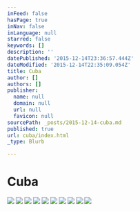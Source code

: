 ```yaml
---
inFeed: false
hasPage: true
inNav: false
inLanguage: null
starred: false
keywords: []
description: ''
datePublished: '2015-12-14T23:36:57.444Z'
dateModified: '2015-12-14T22:35:09.054Z'
title: Cuba
author: []
authors: []
publisher:
  name: null
  domain: null
  url: null
  favicon: null
sourcePath: _posts/2015-12-14-cuba.md
published: true
url: cuba/index.html
_type: Blurb

---
```

# Cuba
![](https://s3-us-west-2.amazonaws.com/the-grid-img/p/bae78e0a4a48a4ed5f13d1a2d65974736350cb48.jpg)
![](https://s3-us-west-2.amazonaws.com/the-grid-img/p/d01f3e6cc40a579416ffc8e2643089a9507a6a73.jpg)
![](https://s3-us-west-2.amazonaws.com/the-grid-img/p/5d2e8448564bd8ac083a8781e5a288856ff0385f.jpg)
![](https://the-grid-user-content.s3-us-west-2.amazonaws.com/7b1ec5f0-54ed-4641-b5d9-d7f4007ce52a.jpg)
![](https://the-grid-user-content.s3-us-west-2.amazonaws.com/a78e2866-564f-46c4-a39b-fbdd02eb1cb6.jpg)
![](https://s3-us-west-2.amazonaws.com/the-grid-img/p/82823a3bba5a49d9eff27a8551da7bb866054dab.jpg)
![](https://the-grid-user-content.s3-us-west-2.amazonaws.com/d04968e5-bad7-42dd-a5af-9998b61ea3b0.jpg)
![](https://s3-us-west-2.amazonaws.com/the-grid-img/p/c96448419d4bf6de34c829255a8465ac08fada94.jpg)
![](https://s3-us-west-2.amazonaws.com/the-grid-img/p/38d604c4ddaf5539bd1b8b39488267a2ff9894d4.jpg)
![](https://the-grid-user-content.s3-us-west-2.amazonaws.com/38bd4ea0-f04f-4980-b5fa-7e6fde105ce6.jpg)